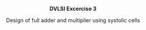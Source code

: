 <p align="center"><strong>DVLSI Excercise 3</strong></p> 
<p align="center">Design of full adder and multiplier using systolic cells</p>
